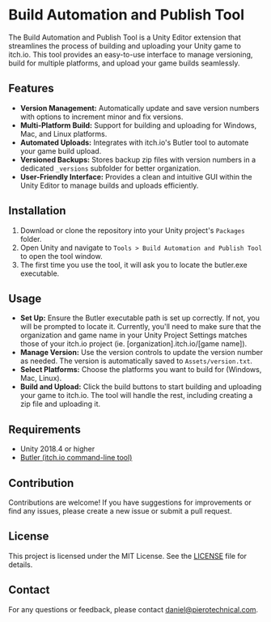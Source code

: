 # Build Automation and Publish Tool

The Build Automation and Publish Tool is a Unity Editor extension that streamlines the process of building and uploading your Unity game to itch.io. This tool provides an easy-to-use interface to manage versioning, build for multiple platforms, and upload your game builds seamlessly.

## Features

- **Version Management:** Automatically update and save version numbers with options to increment minor and fix versions.
- **Multi-Platform Build:** Support for building and uploading for Windows, Mac, and Linux platforms.
- **Automated Uploads:** Integrates with itch.io's Butler tool to automate your game build upload.
- **Versioned Backups:** Stores backup zip files with version numbers in a dedicated `_versions` subfolder for better organization.
- **User-Friendly Interface:** Provides a clean and intuitive GUI within the Unity Editor to manage builds and uploads efficiently.

## Installation

1. Download or clone the repository into your Unity project's `Packages` folder.
2. Open Unity and navigate to `Tools > Build Automation and Publish Tool` to open the tool window.
3. The first time you use the tool, it will ask you to locate the butler.exe executable.

## Usage

- **Set Up:** Ensure the Butler executable path is set up correctly. If not, you will be prompted to locate it. Currently, you'll need to make sure that the organization and game name in your Unity Project Settings matches those of your itch.io project (ie. [organization].itch.io/[game name]).
- **Manage Version:** Use the version controls to update the version number as needed. The version is automatically saved to `Assets/version.txt`.
- **Select Platforms:** Choose the platforms you want to build for (Windows, Mac, Linux).
- **Build and Upload:** Click the build buttons to start building and uploading your game to itch.io. The tool will handle the rest, including creating a zip file and uploading it.

## Requirements

- Unity 2018.4 or higher
- [Butler (itch.io command-line tool)](https://itchio.itch.io/butler)

## Contribution

Contributions are welcome! If you have suggestions for improvements or find any issues, please create a new issue or submit a pull request.

## License

This project is licensed under the MIT License. See the [LICENSE](LICENSE) file for details.

## Contact

For any questions or feedback, please contact [daniel@pierotechnical.com](mailto:daniel@pierotechnical.com).
